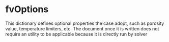 # fvOptions

This dictionary defines optional properties the case adopt, such as
porosity value, temperature limiters, etc.
The document once it is written does not require an utility to be applicable because it is directly run by
solver